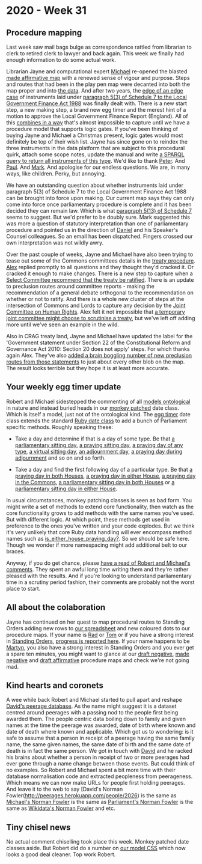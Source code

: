 # 2020 - Week 31

## Procedure mapping

Last week saw mail bags bulge as correspondence rattled from librarian to clerk to retired clerk to lawyer and back again. This week we finally had enough information to do some actual work.

Librarian Jayne and computational expert [Michael](https://twitter.com/fantasticlife) re-opened the blasted [made affirmative map](https://ukparliament.github.io/ontologies/procedure/flowcharts/sis/made-affirmative.pdf) with a renewed sense of vigour and purpose. Steps and routes that had been in the play pen map were decanted into both the map proper and into [the data](https://procedures.azurewebsites.net/Procedures/1/graph). And after two years, the [edge of an edge case](https://trello.com/c/N5dvDiQK/7-edge-case-made-affirmative) of instruments laid under [paragraph 5(3) of Schedule 7 to the Local Government Finance Act 1988](https://www.legislation.gov.uk/ukpga/1988/41/schedule/7/paragraph/5#schedule-7-paragraph-5-3) was finally dealt with. There is a new start step, a new making step, a brand new egg timer and the merest hint of a motion to approve the Local Government Finance Report (England). All of this [combines in a way](https://trello.com/c/7QNYUXm1/152-local-gov-finance-sis-report-rejected-instrument-stops-being-law) that's almost impossible to capture until we have a procedure model that supports logic gates. If you've been thinking of buying Jayne and Michael a Christmas present, logic gates would most definitely be top of their wish list. Jayne has since gone on to reindex the three instruments in the data platform that are subject to this procedural quirk, attach some scope notes, update the manual and write [a SPARQL query to return all instruments of this type](https://ukparliament.github.io/ontologies/procedure/meta/queries/instrument-types/statutory-instruments/#made-affirmative-instruments-under-paragraph-53-of-schedule-7-to-the-local-government-finance-act-1988). We'd like to thank [Peter](https://twitter.com/Peter_in_London). And [Paul](https://www.linkedin.com/in/paul-evans-23540544/). And [Mark](https://www.linkedin.com/in/mark-hutton-0ab80a51/). And apologise for our endless questions. We are, in many ways, like children. Perky, but annoying.

We have an outstanding question about whether instruments laid under paragraph 5(3) of Schedule 7 to the Local Government Finance Act 1988 can be brought into force upon making. Our current map says they can only come into force once parliamentary procedure is complete and it has been decided they can remain law. Which is what [paragraph 5(13) of Schedule 7](https://www.legislation.gov.uk/ukpga/1988/41/schedule/7/paragraph/5#schedule-7-paragraph-5-13) seems to suggest. But we'd prefer to be doubly sure. Mark suggested this was more a question of statutory interpretation than one of parliamentary procedure and pointed us in the direction of [Daniel](https://www.danielgreenberg.co.uk/) and his Speaker's Counsel colleagues. So an email has been dispatched. Fingers crossed our own interpretation was not wildly awry.

Over the past couple of weeks, Jayne and Michael have also been trying to tease out some of the Commons committees details in the [treaty procedure](https://ukparliament.github.io/ontologies/procedure/flowcharts/crag-treaties/crag-treaties.pdf). [Alex](https://twitter.com/AlexanderHorne1) replied promptly to all questions and they thought they'd cracked it. Or cracked it enough to make changes. There is a new step to capture when a [Select Committee recommend that the treaty be ratified](https://trello.com/c/8vCibo0j/145-treaties-commons-committee). There is an update to preclusion routes around committee reports - making the recommendation of a general debate orthogonal to the recommendation on whether or not to ratify. And there is a whole new cluster of steps at the intersection of Commons and Lords to capture any decision by the [Joint Committee on Human Rights](https://committees.parliament.uk/committee/93/human-rights-joint-committee). Alex felt it not impossible that [a temporary joint committee might choose to scrutinise a treaty](https://trello.com/c/8vCibo0j/145-treaties-commons-committee), but we've left off adding more until we've seen an example in the wild.

Also in CRAG treaty land, Jayne and Michael have updated the label for the 'Government statement under Section 22 of the Constitutional Reform and Governance Act 2010: Section 20 does not apply' steps. For which thanks again Alex. They've also [added a brain boggling number of new preclusion routes from those statements](https://trello.com/c/a3QhUI0Q/143-treaty-procedure-section-20-does-not-apply-preclusions) to just about every other blob on the map. The result looks terrible but they hope it is at least more accurate.

## Your weekly egg timer update

Robert and Michael sidestepped the commenting of all [models ontological](https://ukparliament.github.io/ontologies/) in nature and instead buried heads in our [monkey patched](https://en.wikipedia.org/wiki/Monkey_patch) date class. Which is itself a model, just not of the ontological kind. The [egg timer](http://parliament-calendar.herokuapp.com/) date class extends the standard [Ruby date class](https://ruby-doc.org/stdlib-2.7.1/libdoc/date/rdoc/Date.html) to add a bunch of Parliament specific methods. Roughly speaking these:

* Take a day and determine if that is a day of some type. Be that [a parliamentary sitting day](https://github.com/fantasticlife/egg-timer/blob/master/lib/monkey_patching/date.rb#L59), [a praying sitting day](https://github.com/fantasticlife/egg-timer/blob/master/lib/monkey_patching/date.rb#L49), [a praying day of any type](https://github.com/fantasticlife/egg-timer/blob/master/lib/monkey_patching/date.rb#L267), [a virtual sitting day](https://github.com/fantasticlife/egg-timer/blob/master/lib/monkey_patching/date.rb#L44), [an adjournment day](https://github.com/fantasticlife/egg-timer/blob/master/lib/monkey_patching/date.rb#L69), [a praying day during adjournment](https://github.com/fantasticlife/egg-timer/blob/master/lib/monkey_patching/date.rb#L111) and so on and so forth.

* Take a day and find the first following day of a particular type. Be that [a praying day in both Houses](https://github.com/fantasticlife/egg-timer/blob/master/lib/monkey_patching/date.rb#L314), [a praying day in either House](https://github.com/fantasticlife/egg-timer/blob/master/lib/monkey_patching/date.rb#L285), [a praying day in the Commons](https://github.com/fantasticlife/egg-timer/blob/master/lib/monkey_patching/date.rb#L343), [a parliamentary sitting day in both Houses](https://github.com/fantasticlife/egg-timer/blob/master/lib/monkey_patching/date.rb#L372) or [a parliamentary sitting day in either House](https://github.com/fantasticlife/egg-timer/blob/master/lib/monkey_patching/date.rb#L401).

In usual circumstances, monkey patching classes is seen as bad form. You might write a set of methods to extend core functionality, then watch as the core functionality grows to add methods with the same names you've used. But with different logic. At which point, these methods get used in preference to the ones you've written and your code explodes. But we think it's very unlikely that core Ruby data handling will ever encompass method names such as [is_either_house_praying_day?](https://github.com/fantasticlife/egg-timer/blob/master/lib/monkey_patching/date.rb#L267). So we should be safe here. Though we wonder if more namespacing might add additional belt to our braces.

Anyway, if you do get chance, please [have a read of Robert and Michael's comments](https://github.com/fantasticlife/egg-timer/blob/master/lib/monkey_patching/date.rb). They spent an awful long time writing them and they're rather pleased with the results. And if you're looking to understand parliamentary time in a scrutiny period fashion, their comments are probably not the worst place to start.

## All about the colaboration

Jayne has continued on her quest to map procedural routes to Standing Orders adding new rows to [our spreadsheet](https://docs.google.com/spreadsheets/d/1HkFYQ2bJeYGCnbTNBv-bQAiFL33n7fx1kgY30R5Gbz4/edit?usp=sharing) and new coloured dots to our procedure maps. If your name is [Rad](https://radoslawzubek.com/) or [Tom](https://twitter.com/tomgfleming) or if you have a strong interest in [Standing Orders](https://www.parliament.uk/site-information/glossary/standing-orders/), [progress is reported here](https://trello.com/c/VJUF5xkl/161-adding-standing-order-citation-blobs-on-procedures). If your name happens to be [Martyn](https://twitter.com/martynpatrick), you also have a strong interest in Standing Orders and you ever get a spare ten minutes, you might want to glance at our [draft negative](https://ukparliament.github.io/ontologies/procedure/flowcharts/sis/draft-negative.pdf), [made negative](https://ukparliament.github.io/ontologies/procedure/flowcharts/sis/made-negative.pdf) and [draft affirmative](https://ukparliament.github.io/ontologies/procedure/flowcharts/sis/draft-affirmative.pdf) procedure maps and check we're not going mad.

## Kind hearts and coronets

A wee while back Robert and Michael started to pull apart and reshape [David's peerage database](http://www.peerages.info/). As the name might suggest it is a dataset centred around peerages with a passing nod to the people first being awarded them. The people centric data boiling down to family and given names at the time the peerage was awarded, date of birth where known and date of death where known and applicable. Which got us to wondering: is it safe to assume that a person in receipt of a peerage having the same family name, the same given names, the same date of birth and the same date of death is in fact the same person. We got in touch with [David](https://twitter.com/clerkly) and he racked his brains about whether a person in receipt of two or more peerages had ever gone through a name change between those events. But could think of no examples. So Robert and Michael spent a bit more time with their database normalisation code and extracted peopleness from peerageness. Which means we can now make URLs for people first holding peerages. And leave it to the web to say [David's Norman Fowler(http://peerages.herokuapp.com/people/2026) is the same as [Michael's Norman Fowler](https://membersafter1832.historyofparliamentonline.org/members/289) is the same as [Parliament's Norman Fowler](https://membersafter1832.historyofparliamentonline.org/members/289) is the same as [Wikidata's Norman Fowler](https://www.wikidata.org/wiki/Q332919) and etc.

## Tiny chisel news

No actual comment chiselling took place this week. Monkey patched date classes aside. But Robert did do a number on [our model CSS](https://ukparliament.github.io/ontologies/) which now looks a good deal cleaner. Top work Robert.







